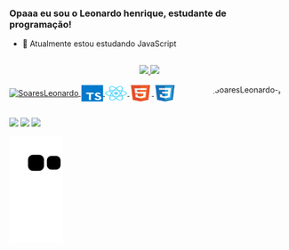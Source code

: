 ### Opaaa eu sou o Leonardo henrique, estudante de programação!
- 🌱 Atualmente estou estudando JavaScript
##
<div align="center">
  <a href="https://github.com/SoaresLeonardo">
  <img height="180em" src="https://github-readme-stats.vercel.app/api?username=SoaresLeonardo&show_icons=true&theme=aura&include_all_commits=true&count_private=true"/>
  <img height="180em" src="https://github-readme-stats.vercel.app/api/top-langs/?username=SoaresLeonardo&layout=compact&langs_count=7&theme=aura"/>
</div>
  
  <div style="display: inline_block"><br>

 <img  align="center" alt="SoaresLeonardo" height="30" width="40" src="https://cdn.jsdelivr.net/gh/devicons/devicon/icons/javascript/javascript-original.svg" />

  <img align="center" alt="SoaresLeonardo" height="30" width="40" src="https://raw.githubusercontent.com/devicons/devicon/master/icons/typescript/typescript-plain.svg">
  <img align="center" alt="SoaresLeonardo" height="30" width="40" src="https://raw.githubusercontent.com/devicons/devicon/master/icons/react/react-original.svg">
  <img align="center" alt="SoaresLeonardo" height="30" width="40" src="https://raw.githubusercontent.com/devicons/devicon/master/icons/html5/html5-original.svg">
  <img align="center" alt="SoaresLeonardo" height="30" width="40" src="https://raw.githubusercontent.com/devicons/devicon/master/icons/css3/css3-original.svg">

  <img align="right" alt="SoaresLeonardo-pic" height="150" style="border-radius:50px;" src="https://cdn.discordapp.com/attachments/998613310419243070/1012119325483737139/dsds.png?width=676&height=676">
</div>
  
  ##
  
  <div> 
    <a href="https://www.instagram.com/leosoareshenrique" target="_blank"><img src="https://img.shields.io/badge/-Instagram-%23E4405F?style=for-the-badge&logo=instagram&logoColor=white" target="_blank"></a>
    <a href="https://www.facebook.com/leonardo.hsoaresalves" target="_blank"><img src="https://img.shields.io/badge/Facebook-1877F2?style=for-the-badge&logo=facebook&logoColor=white" target="_blank"></a>
     <a href="https://discord.gg/ecdy6yxffx" target="_blank"><img src="https://img.shields.io/badge/Discord-7289DA?style=for-the-badge&logo=discord&logoColor=white" target="_blank"></a>
    
  ![Snake animation](https://github.com/SoaresLeonardo/SoaresLeonardo/blob/output/github-contribution-grid-snake.svg)
  </div>

